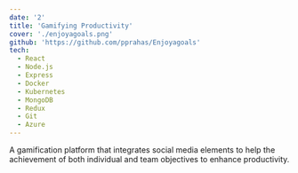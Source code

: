 ```yaml
---
date: '2'
title: 'Gamifying Productivity'
cover: './enjoyagoals.png'
github: 'https://github.com/pprahas/Enjoyagoals'
tech:
  - React
  - Node.js
  - Express
  - Docker
  - Kubernetes
  - MongoDB
  - Redux
  - Git
  - Azure
---
```


A <a>gamification platform</a> that integrates social media elements to help the achievement of both <a>individual and team objectives</a> to enhance productivity.
